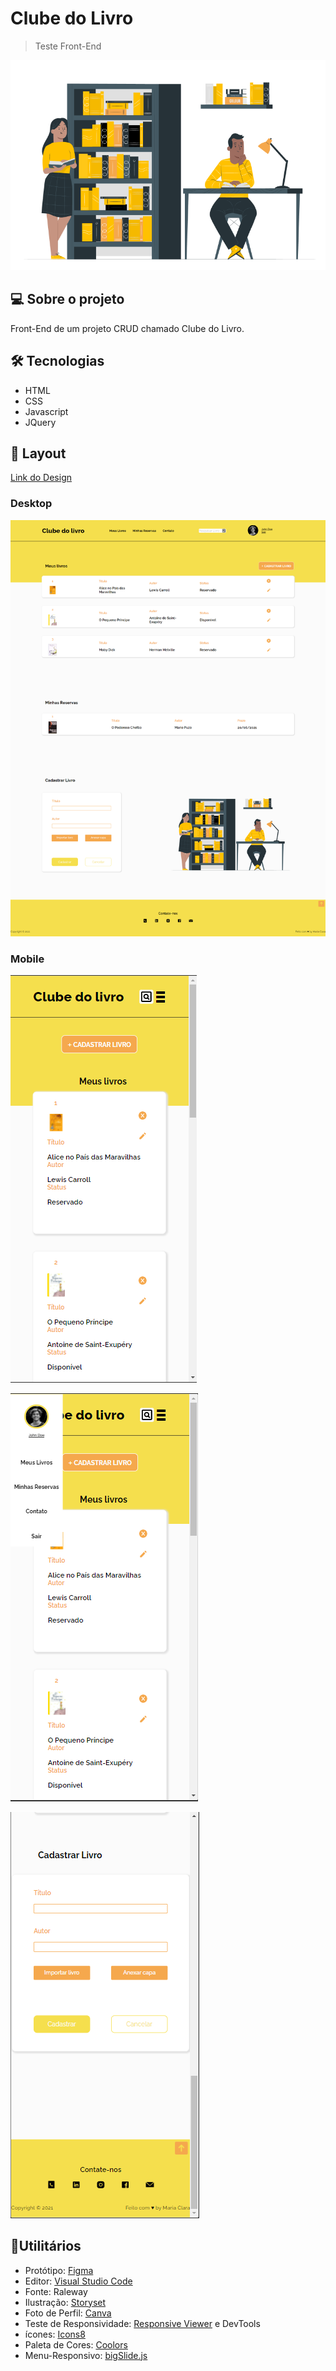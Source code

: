 # Clube do Livro
>Teste Front-End 

![](images-readme/Biblioteca.png)

## 💻 Sobre o projeto

Front-End de um projeto CRUD chamado Clube do Livro. 


## 🛠 Tecnologias
- HTML 
- CSS
- Javascript
- JQuery

## 🎨 Layout
[Link do Design](https://www.figma.com/file/7stdupQw86ripHYtunBnDO/Clube-do-livro?node-id=0%3A1)

### Desktop
![](images-readme/desktop.png)

### Mobile
![](images-readme/mobile.png)

![](images-readme/mobile3.png)

![](images-readme/mobile2.png)

## 🔎Utilitários
- Protótipo: [Figma](https://www.figma.com/community)
- Editor: [Visual Studio Code](https://code.visualstudio.com/)
- Fonte: Raleway
- Ilustração: [Storyset](https://storyset.com/)
- Foto de Perfil: [Canva](https://www.canva.com/)
- Teste de Responsividade: [Responsive Viewer](https://chrome.google.com/webstore/detail/responsive-viewer/inmopeiepgfljkpkidclfgbgbmfcennb) e DevTools
- ícones: [Icons8](https://icons8.com.br/)
- Paleta de Cores: [Coolors](https://coolors.co/f5a84d-f5df4d-fbfbfb-ffffff-000000)
- Menu-Responsivo: [bigSlide.js](http://ascott1.github.io/bigSlide.js/)

